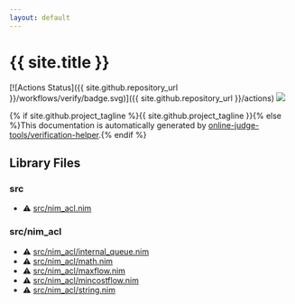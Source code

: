 ```yaml
---
layout: default
---
```


<!-- mathjax config similar to math.stackexchange -->
<script type="text/javascript" async
  src="https://cdnjs.cloudflare.com/ajax/libs/mathjax/2.7.5/MathJax.js?config=TeX-MML-AM_CHTML">
</script>
<script type="text/x-mathjax-config">
  MathJax.Hub.Config({
    TeX: { equationNumbers: { autoNumber: "AMS" }},
    tex2jax: {
      inlineMath: [ ['$','$'] ],
      processEscapes: true
    },
    "HTML-CSS": { matchFontHeight: false },
    displayAlign: "left",
    displayIndent: "2em"
  });
</script>

<script type="text/javascript" src="https://cdnjs.cloudflare.com/ajax/libs/jquery/3.4.1/jquery.min.js"></script>
<script src="https://cdn.jsdelivr.net/npm/jquery-balloon-js@1.1.2/jquery.balloon.min.js" integrity="sha256-ZEYs9VrgAeNuPvs15E39OsyOJaIkXEEt10fzxJ20+2I=" crossorigin="anonymous"></script>
<script type="text/javascript" src="assets/js/copy-button.js"></script>
<link rel="stylesheet" href="assets/css/copy-button.css" />


# {{ site.title }}

[![Actions Status]({{ site.github.repository_url }}/workflows/verify/badge.svg)]({{ site.github.repository_url }}/actions)
<a href="{{ site.github.repository_url }}"><img src="https://img.shields.io/github/last-commit/{{ site.github.owner_name }}/{{ site.github.repository_name }}" /></a>

{% if site.github.project_tagline %}{{ site.github.project_tagline }}{% else %}This documentation is automatically generated by <a href="https://github.com/online-judge-tools/verification-helper">online-judge-tools/verification-helper</a>.{% endif %}

## Library Files

<div id="25d902c24283ab8cfbac54dfa101ad31"></div>

### src

* :warning: <a href="library/src/nim_acl.nim.html">src/nim_acl.nim</a>


<div id="9445bba494c2e7790206eaaedbe1a4db"></div>

### src/nim_acl

* :warning: <a href="library/src/nim_acl/internal_queue.nim.html">src/nim_acl/internal_queue.nim</a>
* :warning: <a href="library/src/nim_acl/math.nim.html">src/nim_acl/math.nim</a>
* :warning: <a href="library/src/nim_acl/maxflow.nim.html">src/nim_acl/maxflow.nim</a>
* :warning: <a href="library/src/nim_acl/mincostflow.nim.html">src/nim_acl/mincostflow.nim</a>
* :warning: <a href="library/src/nim_acl/string.nim.html">src/nim_acl/string.nim</a>


